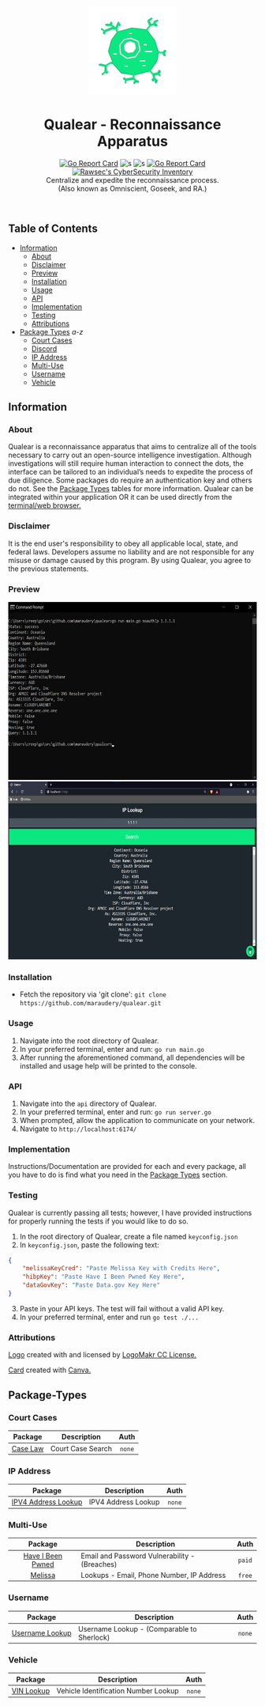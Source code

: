 <p align="center">
  <a><img src="./images/qualear.png" width=180 height="180"></a>
  <h1 align="center">Qualear - Reconnaissance Apparatus</h1>
  <p align="center">
    <a href="https://goreportcard.com/report/github.com/maraudery/qualear"><img src="https://goreportcard.com/badge/github.com/maraudery/qualear" alt="Go Report Card"></a>
    <a><img src="https://img.shields.io/badge/tests-7&#47;8-orange.svg" alt="s"></a>
    <a><img src="https://img.shields.io/badge/version-0.6.0-blue.svg" alt="s"></a>
    <a href="https://pkg.go.dev/github.com/maraudery/qualear"><img src="https://pkg.go.dev/badge/github.com/maraudery/qualear.svg" alt="Go Report Card"></a>
    <a href="https://inventory.raw.pm/"><img src="https://inventory.raw.pm/img/badges/Rawsec-inventoried-FF5050_flat.svg" alt="Rawsec&#39;s CyberSecurity Inventory"></a><br>
    Centralize and expedite the reconnaissance process.<br>
    (Also known as Omniscient, Goseek, and RA.)
</a>
  </p><br>
</p>

## Table of Contents

- [Information](#information)
  - [About](#about)
  - [Disclaimer](#disclaimer)
  - [Preview](#preview)
  - [Installation](#installation)
  - [Usage](#usage)
  - [API](#api)
  - [Implementation](#implementation)
  - [Testing](#testing)
  - [Attributions](#attributions)
- [Package Types](#package-types) *a-z*
  - [Court Cases](#court-cases)
  - [Discord](#discord)
  - [IP Address](#ip-address)
  - [Multi-Use](#multi-use)
  - [Username](#username)
  - [Vehicle](#vehicle)



## Information

### About

Qualear is a reconnaissance apparatus that aims to centralize all of the tools necessary to carry out an open-source intelligence investigation. Although investigations will still require human interaction to connect the dots, the interface can be tailored to an individual’s needs to expedite the process of due diligence. Some packages do require an authentication key and others do not. See the [Package Types](#package-types) tables for more information. Qualear can be integrated within your application OR it can be used directly from the [terminal/web browser.](#preview)

### Disclaimer

It is the end user's responsibility to obey all applicable local, state, and federal laws. Developers assume no liability and are not responsible for any misuse or damage caused by this program. By using Qualear, you agree to the previous statements.

### Preview

<a><img src="./images/cliprev.jpg" width=660 height="360"></a>
<a><img src="./images/guiprev.jpg" width=660 height="360"></a>

### Installation

 - Fetch the repository via 'git clone': `git clone https://github.com/maraudery/qualear.git`

### Usage

1. Navigate into the root directory of Qualear.
2. In your preferred terminal, enter and run: `go run main.go`
3. After running the aforementioned command, all dependencies will be installed and usage help will be printed to the console.

### API

1. Navigate into the `api` directory of Qualear.
2. In your preferred terminal, enter and run: `go run server.go`
3. When prompted, allow the application to communicate on your network.
4. Navigate to `http://localhost:6174/`

### Implementation

Instructions/Documentation are provided for each and every package, all you have to do is find what you need in the [Package Types](#package-types) section.

### Testing

Qualear is currently passing all tests; however, I have provided instructions for properly running the tests if you would like to do so.

1. In the root directory of Qualear, create a file named `keyconfig.json`
2. In `keyconfig.json`, paste the following text:
``` json
{
    "melissaKeyCred": "Paste Melissa Key with Credits Here",
    "hibpKey": "Paste Have I Been Pwned Key Here",
    "dataGovKey": "Paste Data.gov Key Here"
}
```
3. Paste in your API keys. The test will fail without a valid API key.
4. In your preferred terminal, enter and run `go test ./...`

### Attributions

[Logo](./images/qualear.png) created with and licensed by [LogoMakr CC License.](https://my.logomakr.com/cc-license/)

[Card](./images/card.jpg) created with [Canva.](https://www.canva.com/)

## Package-Types

### Court Cases

| Package                                                                                    | Description                                  |   Auth   |
| :----------------------------------------------------------------------------------------: | -------------------------------------------- | :------: |
| [Case Law](https://github.com/maraudery/qualear/tree/main/pkg/noauth/caselaw)           | Court Case Search                            |  `none`  |

### IP Address

| Package                                                                                    | Description                                  |   Auth   |
| :----------------------------------------------------------------------------------------: | -------------------------------------------- | :------: |
| [IPV4 Address Lookup](https://github.com/maraudery/qualear/tree/main/pkg/noauth/ip)     | IPV4 Address Lookup                          |  `none`  |

### Multi-Use

| Package                                                                                    | Description                                  |   Auth   |
| :----------------------------------------------------------------------------------------: | -------------------------------------------- | :------: |
| [Have I Been Pwned](https://github.com/maraudery/qualear/tree/main/pkg/authpaid/hibp)   | Email and Password Vulnerability - (Breaches)|  `paid`  |
| [Melissa](https://github.com/maraudery/qualear/tree/main/pkg/authfree/melissa)          | Lookups - Email, Phone Number, IP Address    |  `free`  |


### Username

| Package                                                                                    | Description                                  |   Auth   |
| :----------------------------------------------------------------------------------------: | -------------------------------------------- | :------: |
| [Username Lookup](https://github.com/maraudery/qualear/tree/main/pkg/noauth/userlookup) | Username Lookup - (Comparable to Sherlock)   |  `none`  |

### Vehicle

| Package                                                                                    | Description                                  |   Auth   |
| :----------------------------------------------------------------------------------------: | -------------------------------------------- | :------: |
| [VIN Lookup](https://github.com/maraudery/qualear/tree/main/pkg/noauth/vin)             | Vehicle Identification Number Lookup         |  `none`  |
